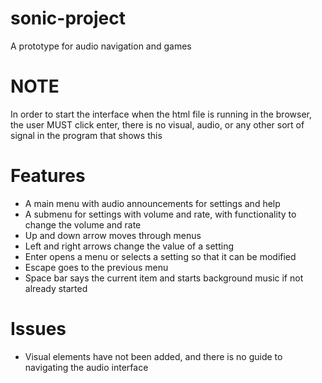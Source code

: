 # sonic-project
A prototype for audio navigation and games

# NOTE
In order to start the interface when the html file is running in the browser, the user MUST click enter, there is no visual, audio, or any other sort of signal in  the program that shows this

# Features
* A main menu with audio announcements for settings and help
* A submenu for settings with volume and rate, with functionality to change the volume and rate
* Up and down arrow moves through menus
* Left and right arrows change the value of a setting
* Enter opens a menu or selects a setting so that it can be modified
* Escape goes to the previous menu
* Space bar says the current item and starts background music if not already started

# Issues
* Visual elements have not been added, and there is no guide to navigating the audio interface
